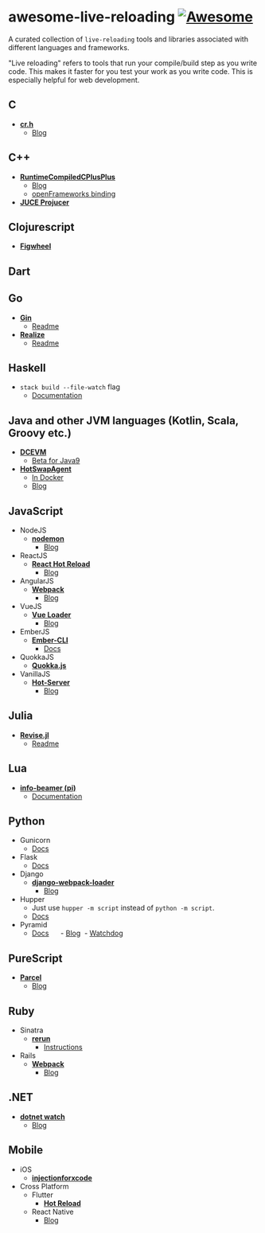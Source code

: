 # awesome-live-reloading [![Awesome](https://cdn.rawgit.com/sindresorhus/awesome/d7305f38d29fed78fa85652e3a63e154dd8e8829/media/badge.svg)](https://github.com/sindresorhus/awesome)

A curated collection of `live-reloading` tools and libraries associated with different languages and frameworks.

"Live reloading" refers to tools that run your compile/build step as you write code. This makes it faster for you test your work as you write code. This is especially helpful for web development.

## C
  - [**cr.h**](https://github.com/fungos/cr)
    - [Blog](https://fungos.github.io/blog/2017/11/20/cr.h-a-simple-c-hot-reload-header-only-library/)

## C++
  - [**RuntimeCompiledCPlusPlus**](https://github.com/RuntimeCompiledCPlusPlus/RuntimeCompiledCPlusPlus)
    - [Blog](https://github.com/RuntimeCompiledCPlusPlus/RuntimeCompiledCPlusPlus/wiki)
    - [openFrameworks binding](https://github.com/ofnode/ofLiveApp)
  - [**JUCE Projucer**](https://juce.com/discover/projucer)

## Clojurescript
  - [**Figwheel**](https://github.com/bhauman/lein-figwheel)

## Dart


## Go
  - [**Gin**](https://github.com/codegangsta/gin)
    - [Readme](https://github.com/codegangsta/gin/blob/master/README.md)
  - [**Realize**](https://github.com/oxequa/realize)
    - [Readme](https://github.com/oxequa/realize/blob/master/README.md)

## Haskell
  - `stack build --file-watch` flag
    - [Documentation](https://docs.haskellstack.org/en/stable/build_command/#flags)

## Java and other JVM languages (Kotlin, Scala, Groovy etc.)
  - [**DCEVM**](https://github.com/dcevm/dcevm)
    - [Beta for Java9](https://github.com/HotswapProjects/openjdk-jdk9)
  - [**HotSwapAgent**](https://github.com/HotswapProjects/HotswapAgent)
    - [In Docker](https://github.com/HotswapProjects/hotswap-docklands)
    - [Blog](https://blog.payara.fish/using-hotswapagent-to-speed-up-development)

## JavaScript
  - NodeJS
    - [**nodemon**](https://github.com/remy/nodemon)
      - [Blog](https://hackernoon.com/nodemon-example-tutorial-npm-start-script-auto-watch-47cd702fe442)
  - ReactJS
    - [**React Hot Reload**](https://github.com/gaearon/react-hot-loader)
      - [Blog](http://gaearon.github.io/react-hot-loader/getstarted/)
  - AngularJS
    - [**Webpack**](https://github.com/webpack/webpack)
      - [Blog](https://damienbod.com/2017/02/01/hot-module-replacement-with-angular-2-and-webpack/)
  - VueJS
    - [**Vue Loader**](https://github.com/vuejs/vue-loader)
      - [Blog](https://vue-loader.vuejs.org/guide/hot-reload.html)
  - EmberJS
    - [**Ember-CLI**](https://ember-cli.com/)
      - [Docs](https://github.com/ember-cli/ember-cli-inject-live-reload)
  - QuokkaJS
    - [**Quokka.js**](https://quokkajs.com/docs/configuration.html)
  - VanillaJS
    - [**Hot-Server**](https://github.com/1wheel/hot-server)
      - [Blog](https://roadtolarissa.com/hot-reload/)

## Julia
  - [**Revise.jl**](https://github.com/timholy/Revise.jl)
    - [Readme](https://github.com/timholy/Revise.jl/blob/master/README.md)

## Lua
  - [**info-beamer (pi)**](https://info-beamer.com/pi)
     - [Documentation](https://info-beamer.com/doc/info-beamer)

## Python
  - Gunicorn
    - [Docs](http://docs.gunicorn.org/en/stable/settings.html#debugging)
  - Flask
    - [Docs](http://flask.pocoo.org/docs/0.12/quickstart/#debug-mode)
  - Django
    - [**django-webpack-loader**](https://github.com/owais/django-webpack-loader)
      - [Blog](https://owais.lone.pw/blog/webpack-plus-reactjs-and-django/)
  - Hupper
    - Just use `hupper -m script` instead of `python -m script`.
    - [Docs](https://docs.pylonsproject.org/projects/hupper/en/latest/)
  - Pyramid
    - [Docs](https://docs.pylonsproject.org/projects/pyramid/en/1.9-branch/pscripts/pserve.html)
      - [Blog](https://owais.lone.pw/blog/webpack-plus-reactjs-and-django/)
  - [Watchdog](https://github.com/gorakhargosh/watchdog)

## PureScript
  - [**Parcel**](https://github.com/parcel-bundler/parcel)
    - [Blog](https://qiita.com/kimagure/items/a870d250f75a6822759b)

## Ruby
  - Sinatra
    - [**rerun**](https://github.com/alexch/rerun)
      - [Instructions](http://sinatrarb.com/faq.html#reloading)
  - Rails
    - [**Webpack**](https://github.com/webpack/webpack)
      - [Blog](https://medium.com/@hpux/rails-5-1-loves-javascript-a1d84d5318b)

## .NET
  - [**dotnet watch**](https://github.com/aspnet/DotNetTools/blob/dev/src/dotnet-watch/README.md)
    - [Blog](https://docs.microsoft.com/en-us/aspnet/core/tutorials/dotnet-watch?view=aspnetcore-2.1)

## Mobile

  - iOS
    - [**injectionforxcode**](https://github.com/johnno1962/injectionforxcode)
  - Cross Platform
    - Flutter
      - [**Hot Reload**](https://flutter.io/hot-reload/)
    - React Native
      - [Blog](https://facebook.github.io/react-native/blog/2016/03/24/introducing-hot-reloading.html)
